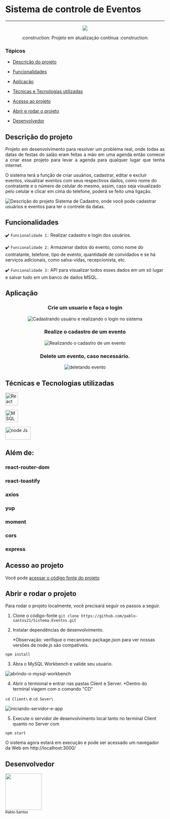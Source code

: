 # Sistema de controle de Eventos

<hr>

<p align="center">
   <img src="http://img.shields.io/static/v1?label=STATUS&message=EM%20DESENVOLVIMENTO&color=RED&style=for-the-badge" #vitrinedev/>
</p>
<p align="center">
  :construction: Projeto em atualização contínua :construction:
</p>


### Tópicos

- [Descrição do projeto](#descrição-do-projeto)

- [Funcionalidades](#funcionalidades)

- [Aplicação](#aplicação)

- [Técnicas e Tecnologias utilizadas](#técnicas-e-tecnologias-utilizadas)

- [Acesso ao projeto](#acesso-ao-projeto)

- [Abrir e rodar o projeto](#abrir-e-rodar-o-projeto)

- [Desenvolvedor](#desenvolvedor)

## Descrição do projeto

<p align="justify">
Projeto em desenvolvimento para resolver um problema real, onde todas as datas de festas do salão eram feitas a mão em uma agenda então comecei a criar esse projeto para levar a agenda para qualquer lugar que tenha internet.

O sistema terá a função de criar usuários, cadastrar, editar e excluir eventos, visualizar eventos com seus respectivos dados, como nome do contratante e o número de celular do mesmo, assim, caso seja visualizado pelo celular e clicar em cima do telefone, poderá se feito uma ligação.

![Descrição do projeto Sistema de Cadastro, onde você pode cadastrar usuários e eventos para ter o contrele da datas.](https://user-images.githubusercontent.com/35129761/209416536-2248da8f-bcff-4baf-8342-08cc8d456d1e.gif)

</p>

## Funcionalidades

:heavy_check_mark: `Funcionalidade 1:` Realizar cadastro e login dos usuários.

:heavy_check_mark: `Funcionalidade 2:` Armazenar dados do evento, como nome do contratante, telefone, tipo de evento, quantidade de convidados e se há serviços adicionais, como salva-vidas, recepcionista, etc.

:heavy_check_mark: `Funcionalidade 3:` API para visualizar todos esses dados em um só lugar e salvar tudo em um banco de dados MSQL.

## Aplicação

<div align="center">

### Crie um usuario e faça o login

![Cadastrando usuário e realizando o login no sistema](https://user-images.githubusercontent.com/35129761/209417047-8c622d87-7963-42bb-a7d5-9eafff30319d.gif)

  </div>


  <div align="center">

### Realize o cadastro de um evento

![Realizando o cadastro de um evento](https://user-images.githubusercontent.com/35129761/209417069-eca735a5-42fc-4093-86c5-4d2a1b0fb93d.gif)

  </div>


  <div align="center">

### Delete um evento, caso necessário.

![deletando evento](https://user-images.githubusercontent.com/35129761/209417080-65cf69be-2e20-4c2b-a319-38dd986157f9.gif)

  </div>

###

## Técnicas e Tecnologias utilizadas

<a href="https://reactjs.org/" target="_blank"> <img src="https://upload.wikimedia.org/wikipedia/commons/thumb/a/a7/React-icon.svg/2300px-React-icon.svg.png" alt="React Js" width="40" height="40"/> </a>

<a href="https://www.mysql.com/products/workbench/" target="_blank"> <img src="https://user-images.githubusercontent.com/35129761/209416624-392b524d-3103-41fd-91cb-fd354b3780f1.png" alt="MSQL Workbench" width="40" height="40"/> </a>

<a href="https://nodejs.org/en/" target="_blank"> <img src="https://nodejs.org/static/images/logo.svg" alt="node Js" width="80" height="40"/> </a>

## Além de:

### react-router-dom

### react-toastify

### axios

### yup

### moment

### cors

### express

###

## Acesso ao projeto

Você pode [acessar o código fonte do projeto](https://github.com/pablo-santos21/Sistema-Eventos)

## Abrir e rodar o projeto

Para rodar o projeto localmente, você precisará seguir os passos a seguir.

1. Clone o código-fonte
   `git clone https://github.com/pablo-santos21/Sistema-Eventos.git`

2. Instalar dependências de desenvolvimento.

   \*Observação: verifique o mecanismo package.json para ver nossas versões de node.js são compatíveis.

`npm install`

3. Abra o MySQL Workbench e valide seu usuario.

![abrindo-o-mysql-workbench](https://user-images.githubusercontent.com/35129761/209417635-eff4a6f2-c372-4ba8-85f9-9cf5155e7bbe.gif)

4. Abrir o termional e entrar nas pastas Client e Server.
   \*Dentro do terminal viagem com o comando "CD"

`cd Client\` e `cd Sever\`

![iniciando-servidor-e-app](https://user-images.githubusercontent.com/35129761/209417592-f4852c14-8bbb-4e53-a07d-1c3285dd9386.gif)

5. Execute o servidor de desenvolvimento local tanto no terminal Client quanto no Server com

`npm start`

O sistema agora estará em execução e pode ser acessado um navegador da Web em http://localhost:3000/

## Desenvolvedor

[<img src="https://avatars.githubusercontent.com/u/35129761?v=4" width=115><br><sub>Pablo Santos</sub>](https://github.com/pablo-santos21)
